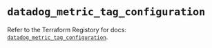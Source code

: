 # `datadog_metric_tag_configuration`

Refer to the Terraform Registory for docs: [`datadog_metric_tag_configuration`](https://registry.terraform.io/providers/datadog/datadog/3.24.1/docs/resources/metric_tag_configuration).
